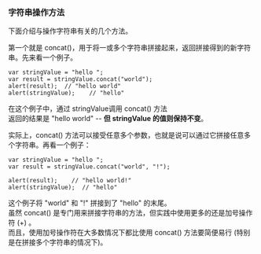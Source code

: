 ### 字符串操作方法

下面介绍与操作字符串有关的几个方法。  

第一个就是 concat()，用于将一或多个字符串拼接起来，返回拼接得到的新字符串。先来看一个例子。  

	var stringValue = "hello ";
    var result = stringValue.concat("world");
    alert(result);  // "hello world"
    alert(stringValue);    // "hello"
     
在这个例子中，通过 stringValue调用 concat() 方法    
返回的结果是 "hello world" -- **但 stringValue 的值则保持不变**。  

实际上，concat() 方法可以接受任意多个参数，也就是说可以通过它拼接任意多个字符串。再看一个例子：  

	var stringValue = "hello ";
    var result = stringValue.concat("world", "!");
    
    alert(result);    // "hello world!"
    alert(stringValue);  // "hello"

这个例子将 "world" 和 "!" 拼接到了 "hello" 的末尾。  
虽然 concat() 是专门用来拼接字符串的方法，但实践中使用更多的还是加号操作符 (+) 。  
而且，使用加号操作符在大多数情况下都比使用 concat() 方法要简便易行 (特别是在拼接多个字符串的情况下)。
 
 
